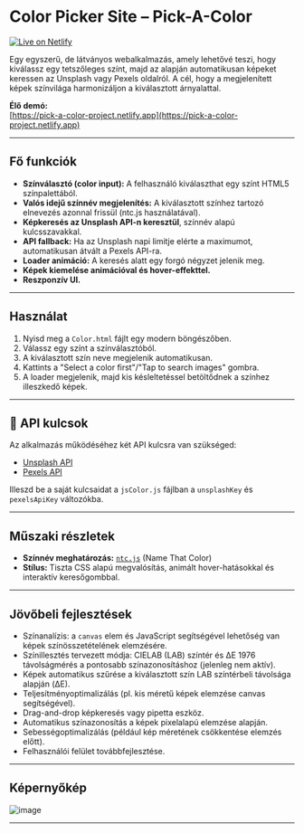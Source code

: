 # Color Picker Site – Pick-A-Color

[![Live on Netlify](https://img.shields.io/badge/Live_on-Netlify-brightgreen?style=for-the-badge&logo=netlify&logoColor=white)](https://pick-a-color-project.netlify.app)

Egy egyszerű, de látványos webalkalmazás, amely lehetővé teszi, hogy kiválassz egy tetszőleges színt, majd az alapján automatikusan képeket keressen az Unsplash vagy Pexels oldalról. A cél, hogy a megjelenített képek színvilága harmonizáljon a kiválasztott árnyalattal.

**Élő demó:**  
[https://pick-a-color-project.netlify.app](https://pick-a-color-project.netlify.app)

---

## Fő funkciók

- **Színválasztó (color input):** A felhasználó kiválaszthat egy színt HTML5 színpalettából.
- **Valós idejű színnév megjelenítés:** A kiválasztott színhez tartozó elnevezés azonnal frissül (ntc.js használatával).
- **Képkeresés az Unsplash API-n keresztül**, színnév alapú kulcsszavakkal.
- **API fallback:** Ha az Unsplash napi limitje elérte a maximumot, automatikusan átvált a Pexels API-ra.
- **Loader animáció:** A keresés alatt egy forgó négyzet jelenik meg.
- **Képek kiemelése animációval és hover-effekttel.**
- **Reszponzív UI.**

---

## Használat

1. Nyisd meg a `Color.html` fájlt egy modern böngészőben.
2. Válassz egy színt a színválasztóból.
3. A kiválasztott szín neve megjelenik automatikusan.
4. Kattints a "Select a color first"/"Tap to search images" gombra.
5. A loader megjelenik, majd kis késleltetéssel betöltődnek a színhez illeszkedő képek.

---

## 🔐 API kulcsok

Az alkalmazás működéséhez két API kulcsra van szükséged:

- [Unsplash API](https://unsplash.com/developers)
- [Pexels API](https://www.pexels.com/api/)

Illeszd be a saját kulcsaidat a `jsColor.js` fájlban a `unsplashKey` és `pexelsApiKey` változókba.

---

## Műszaki részletek

- **Színnév meghatározás:** [`ntc.js`](https://github.com/insomnious0x01/ntc-js/blob/master/ntc.js) (Name That Color)
- **Stílus:** Tiszta CSS alapú megvalósítás, animált hover-hatásokkal és interaktív keresőgombbal.

---

##   Jövőbeli fejlesztések

-    Színanalízis: a `canvas` elem és JavaScript segítségével lehetőség van képek színösszetételének elemzésére.
-    Színillesztés tervezett módja: CIELAB (LAB) színtér és ΔE 1976 távolságmérés a pontosabb színazonosításhoz (jelenleg nem aktív).
-    Képek automatikus szűrése a kiválasztott szín LAB színtérbeli távolsága alapján (ΔE).
-    Teljesítményoptimalizálás (pl. kis méretű képek elemzése canvas segítségével).
-    Drag-and-drop képkeresés vagy pipetta eszköz.
-    Automatikus színazonosítás a képek pixelalapú elemzése alapján.
-    Sebességoptimalizálás (például kép méretének csökkentése elemzés előtt).
-    Felhasználói felület továbbfejlesztése.

---

##   Képernyőkép

![image](https://github.com/user-attachments/assets/77452b33-7ca5-44b4-b3e3-0043559d0196)

---
